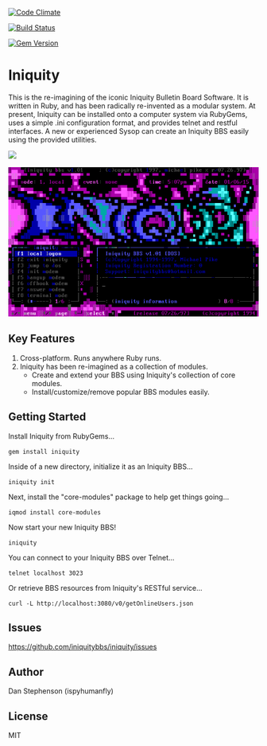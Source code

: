 [![Code Climate](https://codeclimate.com/github/dwyl/esta/badges/gpa.png)](https://codeclimate.com/github/iniquitybbs/iniquity)

[![Build Status](https://travis-ci.org/iniquitybbs/iniquity.png?branch=master)](https://travis-ci.org/iniquitybbs/iniquity)

[![Gem Version](https://badge.fury.io/rb/iniquity.png)](https://badge.fury.io/rb/iniquity)


# Iniquity
This is the re-imagining of the iconic Iniquity Bulletin Board Software. It is written in Ruby, and has been radically re-invented as a modular system. At present, Iniquity can be installed onto a computer system via RubyGems, uses a simple .ini configuration format, and provides telnet and restful interfaces. A new or experienced Sysop can create an Iniquity BBS easily using the provided utilities.

<p align="left">
    <img src="http://disengage.ca/wp-content/uploads/2011/07/Iniquity_BBS_WFC1.jpg" height="300">
</p>

<p align="left">
    <img src="https://raw.githubusercontent.com/bertrandom/press-enter/gh-pages/iniquity.png" height="300">
</p>

## Key Features
1. Cross-platform. Runs anywhere Ruby runs.
2. Iniquity has been re-imagined as a collection of modules.
    - Create and extend your BBS using Iniquity's collection of core modules.
    - Install/customize/remove popular BBS modules easily.

## Getting Started

Install Iniquity from RubyGems...

    gem install iniquity

Inside of a new directory, initialize it as an Iniquity BBS...

    iniquity init

Next, install the "core-modules" package to help get things going...

    iqmod install core-modules

Now start your new Iniquity BBS!

    iniquity

You can connect to your Iniquity BBS over Telnet...

    telnet localhost 3023

Or retrieve BBS resources from Iniquity's RESTful service...

    curl -L http://localhost:3080/v0/getOnlineUsers.json

## Issues
https://github.com/iniquitybbs/iniquity/issues

## Author
Dan Stephenson (ispyhumanfly)

## License
MIT
